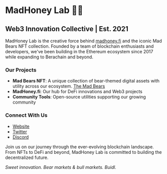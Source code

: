 # MadHoney Lab 🐻🍯

## Web3 Innovation Collective | Est. 2021

MadHoney Lab is the creative force behind [madhoney.fi](https://madhoney.fi) and the iconic Mad Bears NFT collection. Founded by a team of blockchain enthusiasts and developers, we've been building in the Ethereum ecosystem since 2017 while expanding to Berachain and beyond.

### Our Projects

- **Mad Bears NFT**: A unique collection of bear-themed digital assets with utility across our ecosystem.
  [The Mad Bears](https://magiceden.io/collections/berachain/0xff813d6121142db3a0545c67e4c047d51061f736)
- **MadHoney.fi**: Our hub for DeFi innovations and Web3 projects
- **Community Tools**: Open-source utilities supporting our growing community

### Connect With Us

- [Website](https://madhoney.fi)
- [Twitter](https://twitter.com/madhoneyfi)
- [Discord](https://discord.gg/madhoney)

Join us on our journey through the ever-evolving blockchain landscape. From NFTs to DeFi and beyond, MadHoney Lab is committed to building the decentralized future.

*Sweet innovation. Bear markets & bull markets. Buidl.*
